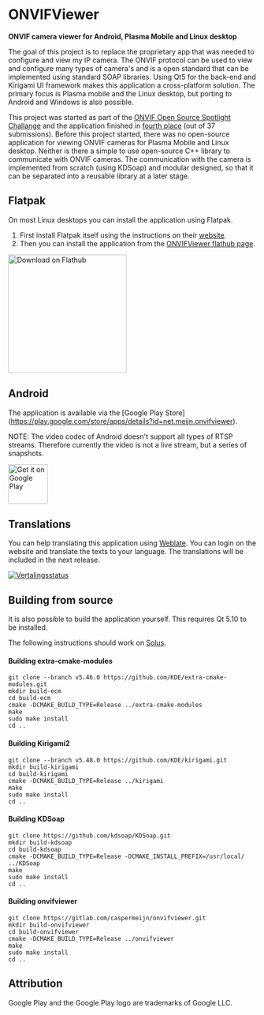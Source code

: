 # ONVIFViewer

**ONVIF camera viewer for Android, Plasma Mobile and Linux desktop**

The goal of this project is to replace the proprietary app that was needed to configure and view my IP camera. The ONVIF protocol can be used to view and configure many types of camera's and is a open standard that can be implemented using standard SOAP libraries. Using Qt5 for the back-end and Kirigami UI framework makes this application a cross-platform solution. The primary focus is Plasma mobile and the Linux desktop, but porting to Android and Windows is also possible. 

This project was started as part of the [ONVIF Open Source Spotlight Challange](https://onvif-spotlight.bemyapp.com/#/projects/5ae0bbf7f98fde00047f0605) and the application finished in [fourth place](https://www.onvif.org/blog/2018/07/onvif-challenge-announces-top-10/) (out of 37 submissions). 
Before this project started, there was no open-source application for viewing ONVIF cameras for Plasma Mobile and Linux desktop. Neither is there a simple to use open-source C++ library to communicate with ONVIF cameras. The communication with the camera is implemented from scratch (using KDSoap) and modular designed, so that it can be separated into a reusable library at a later stage.


## Flatpak
On most Linux desktops you can install the application using Flatpak. 

1) First install Flatpak itself using the instructions on their [website](https://www.flatpak.org/setup/).
2) Then you can install the application from the [ONVIFViewer flathub page](https://flathub.org/apps/details/net.meijn.onvifviewer).

[<img width='240' alt='Download on Flathub' src='https://flathub.org/assets/badges/flathub-badge-en.png'/>](https://flathub.org/apps/details/net.meijn.onvifviewer)

## Android
The application is available via the [Google Play Store] (https://play.google.com/store/apps/details?id=net.meijn.onvifviewer).

NOTE: The video codec of Android doesn't support all types of RTSP streams. Therefore currently the video is not a live stream, but a series of snapshots.

[<img src="https://play.google.com/intl/en_us/badges/images/generic/en_badge_web_generic.png"
      alt="Get it on Google Play"
      height="80">](https://play.google.com/store/apps/details?id=net.meijn.onvifviewer)
      
## Translations
You can help translating this application using [Weblate](https://hosted.weblate.org/engage/onvifviewer/). You can login on the website and translate the texts to your language. The translations will be included in the next release.

[<img src="https://hosted.weblate.org/widgets/onvifviewer/-/287x66-grey.png" alt="Vertalingsstatus" />](https://hosted.weblate.org/engage/onvifviewer/?utm_source=widget)

## Building from source
It is also possible to build the application yourself. This requires Qt 5.10 to be installed.

The following instructions should work on [Solus](https://solus-project.com/).

#### Building extra-cmake-modules
    git clone --branch v5.46.0 https://github.com/KDE/extra-cmake-modules.git
    mkdir build-ecm
    cd build-ecm
    cmake -DCMAKE_BUILD_TYPE=Release ../extra-cmake-modules
    make 
    sudo make install
    cd ..

#### Building Kirigami2
    git clone --branch v5.48.0 https://github.com/KDE/kirigami.git
    mkdir build-kirigami
    cd build-kirigami
    cmake -DCMAKE_BUILD_TYPE=Release ../kirigami
    make 
    sudo make install
    cd ..

#### Building KDSoap
    git clone https://github.com/kdsoap/KDSoap.git
    mkdir build-kdsoap
    cd build-kdsoap
    cmake -DCMAKE_BUILD_TYPE=Release -DCMAKE_INSTALL_PREFIX=/usr/local/ ../KDSoap
    make 
    sudo make install
    cd ..

#### Building onvifviewer
    git clone https://gitlab.com/caspermeijn/onvifviewer.git
    mkdir build-onvifviewer
    cd build-onvifviewer
    cmake -DCMAKE_BUILD_TYPE=Release ../onvifviewer
    make 
    sudo make install
    cd ..

## Attribution 
Google Play and the Google Play logo are trademarks of Google LLC.



